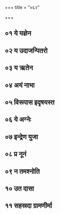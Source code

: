 +++
title = "०६२"

+++

## ०१ ये यज्ञेन
<div class="js_include" url="/vedAH/Rk/shAkalam/saMhitA/vishvAsa-prastutiH/10/062/01_ye_yajnena.md"  newLevelForH1="3" title="विश्वास-प्रस्तुतिः" newLevelForH1="3", > </div>
<div class="js_include" url="/vedAH/Rk/shAkalam/saMhitA/mUlam/10/062/01_ye_yajnena.md"  newLevelForH1="3" title="मूलम्" newLevelForH1="3", > </div>
<div class="js_include" url="/vedAH/Rk/shAkalam/saMhitA/pada-pAThaH/10/062/01_ye_yajnena.md"  newLevelForH1="3" title="पद-पाठः" newLevelForH1="3", > </div>
<div class="js_include" url="/vedAH/Rk/shAkalam/saMhitA/anukramaNikA/10/062/01_ye_yajnena.md"  newLevelForH1="3" title="अनुक्रमणिका" newLevelForH1="3", fieldNames=devataa,RShiH,ChandaH> </div>
<div class="js_include" url="/vedAH/Rk/shAkalam/saMhitA/sAyaNa-bhAShyam/10/062/01_ye_yajnena.md"  newLevelForH1="3" title="सायण-भाष्यम्" newLevelForH1="3", > </div>

## ०२ य उदाजन्पितरो
<div class="js_include" url="/vedAH/Rk/shAkalam/saMhitA/vishvAsa-prastutiH/10/062/02_ya_udAjanpitaro.md"  newLevelForH1="3" title="विश्वास-प्रस्तुतिः" newLevelForH1="3", > </div>
<div class="js_include" url="/vedAH/Rk/shAkalam/saMhitA/mUlam/10/062/02_ya_udAjanpitaro.md"  newLevelForH1="3" title="मूलम्" newLevelForH1="3", > </div>
<div class="js_include" url="/vedAH/Rk/shAkalam/saMhitA/pada-pAThaH/10/062/02_ya_udAjanpitaro.md"  newLevelForH1="3" title="पद-पाठः" newLevelForH1="3", > </div>
<div class="js_include" url="/vedAH/Rk/shAkalam/saMhitA/anukramaNikA/10/062/02_ya_udAjanpitaro.md"  newLevelForH1="3" title="अनुक्रमणिका" newLevelForH1="3", fieldNames=devataa,RShiH,ChandaH> </div>
<div class="js_include" url="/vedAH/Rk/shAkalam/saMhitA/sAyaNa-bhAShyam/10/062/02_ya_udAjanpitaro.md"  newLevelForH1="3" title="सायण-भाष्यम्" newLevelForH1="3", > </div>

## ०३ य ऋतेन
<div class="js_include" url="/vedAH/Rk/shAkalam/saMhitA/vishvAsa-prastutiH/10/062/03_ya_Rtena.md"  newLevelForH1="3" title="विश्वास-प्रस्तुतिः" newLevelForH1="3", > </div>
<div class="js_include" url="/vedAH/Rk/shAkalam/saMhitA/mUlam/10/062/03_ya_Rtena.md"  newLevelForH1="3" title="मूलम्" newLevelForH1="3", > </div>
<div class="js_include" url="/vedAH/Rk/shAkalam/saMhitA/pada-pAThaH/10/062/03_ya_Rtena.md"  newLevelForH1="3" title="पद-पाठः" newLevelForH1="3", > </div>
<div class="js_include" url="/vedAH/Rk/shAkalam/saMhitA/anukramaNikA/10/062/03_ya_Rtena.md"  newLevelForH1="3" title="अनुक्रमणिका" newLevelForH1="3", fieldNames=devataa,RShiH,ChandaH> </div>
<div class="js_include" url="/vedAH/Rk/shAkalam/saMhitA/sAyaNa-bhAShyam/10/062/03_ya_Rtena.md"  newLevelForH1="3" title="सायण-भाष्यम्" newLevelForH1="3", > </div>

## ०४ अयं नाभा
<div class="js_include" url="/vedAH/Rk/shAkalam/saMhitA/vishvAsa-prastutiH/10/062/04_ayaM_nAbhA.md"  newLevelForH1="3" title="विश्वास-प्रस्तुतिः" newLevelForH1="3", > </div>
<div class="js_include" url="/vedAH/Rk/shAkalam/saMhitA/mUlam/10/062/04_ayaM_nAbhA.md"  newLevelForH1="3" title="मूलम्" newLevelForH1="3", > </div>
<div class="js_include" url="/vedAH/Rk/shAkalam/saMhitA/pada-pAThaH/10/062/04_ayaM_nAbhA.md"  newLevelForH1="3" title="पद-पाठः" newLevelForH1="3", > </div>
<div class="js_include" url="/vedAH/Rk/shAkalam/saMhitA/anukramaNikA/10/062/04_ayaM_nAbhA.md"  newLevelForH1="3" title="अनुक्रमणिका" newLevelForH1="3", fieldNames=devataa,RShiH,ChandaH> </div>
<div class="js_include" url="/vedAH/Rk/shAkalam/saMhitA/sAyaNa-bhAShyam/10/062/04_ayaM_nAbhA.md"  newLevelForH1="3" title="सायण-भाष्यम्" newLevelForH1="3", > </div>

## ०५ विरूपास इदृषयस्त
<div class="js_include" url="/vedAH/Rk/shAkalam/saMhitA/vishvAsa-prastutiH/10/062/05_virUpAsa_idRShayasta.md"  newLevelForH1="3" title="विश्वास-प्रस्तुतिः" newLevelForH1="3", > </div>
<div class="js_include" url="/vedAH/Rk/shAkalam/saMhitA/mUlam/10/062/05_virUpAsa_idRShayasta.md"  newLevelForH1="3" title="मूलम्" newLevelForH1="3", > </div>
<div class="js_include" url="/vedAH/Rk/shAkalam/saMhitA/pada-pAThaH/10/062/05_virUpAsa_idRShayasta.md"  newLevelForH1="3" title="पद-पाठः" newLevelForH1="3", > </div>
<div class="js_include" url="/vedAH/Rk/shAkalam/saMhitA/anukramaNikA/10/062/05_virUpAsa_idRShayasta.md"  newLevelForH1="3" title="अनुक्रमणिका" newLevelForH1="3", fieldNames=devataa,RShiH,ChandaH> </div>
<div class="js_include" url="/vedAH/Rk/shAkalam/saMhitA/sAyaNa-bhAShyam/10/062/05_virUpAsa_idRShayasta.md"  newLevelForH1="3" title="सायण-भाष्यम्" newLevelForH1="3", > </div>

## ०६ ये अग्नेः
<div class="js_include" url="/vedAH/Rk/shAkalam/saMhitA/vishvAsa-prastutiH/10/062/06_ye_agneH.md"  newLevelForH1="3" title="विश्वास-प्रस्तुतिः" newLevelForH1="3", > </div>
<div class="js_include" url="/vedAH/Rk/shAkalam/saMhitA/mUlam/10/062/06_ye_agneH.md"  newLevelForH1="3" title="मूलम्" newLevelForH1="3", > </div>
<div class="js_include" url="/vedAH/Rk/shAkalam/saMhitA/pada-pAThaH/10/062/06_ye_agneH.md"  newLevelForH1="3" title="पद-पाठः" newLevelForH1="3", > </div>
<div class="js_include" url="/vedAH/Rk/shAkalam/saMhitA/anukramaNikA/10/062/06_ye_agneH.md"  newLevelForH1="3" title="अनुक्रमणिका" newLevelForH1="3", fieldNames=devataa,RShiH,ChandaH> </div>
<div class="js_include" url="/vedAH/Rk/shAkalam/saMhitA/sAyaNa-bhAShyam/10/062/06_ye_agneH.md"  newLevelForH1="3" title="सायण-भाष्यम्" newLevelForH1="3", > </div>

## ०७ इन्द्रेण युजा
<div class="js_include" url="/vedAH/Rk/shAkalam/saMhitA/vishvAsa-prastutiH/10/062/07_indreNa_yujA.md"  newLevelForH1="3" title="विश्वास-प्रस्तुतिः" newLevelForH1="3", > </div>
<div class="js_include" url="/vedAH/Rk/shAkalam/saMhitA/mUlam/10/062/07_indreNa_yujA.md"  newLevelForH1="3" title="मूलम्" newLevelForH1="3", > </div>
<div class="js_include" url="/vedAH/Rk/shAkalam/saMhitA/pada-pAThaH/10/062/07_indreNa_yujA.md"  newLevelForH1="3" title="पद-पाठः" newLevelForH1="3", > </div>
<div class="js_include" url="/vedAH/Rk/shAkalam/saMhitA/anukramaNikA/10/062/07_indreNa_yujA.md"  newLevelForH1="3" title="अनुक्रमणिका" newLevelForH1="3", fieldNames=devataa,RShiH,ChandaH> </div>
<div class="js_include" url="/vedAH/Rk/shAkalam/saMhitA/sAyaNa-bhAShyam/10/062/07_indreNa_yujA.md"  newLevelForH1="3" title="सायण-भाष्यम्" newLevelForH1="3", > </div>

## ०८ प्र नूनं
<div class="js_include" url="/vedAH/Rk/shAkalam/saMhitA/vishvAsa-prastutiH/10/062/08_pra_nUnaM.md"  newLevelForH1="3" title="विश्वास-प्रस्तुतिः" newLevelForH1="3", > </div>
<div class="js_include" url="/vedAH/Rk/shAkalam/saMhitA/mUlam/10/062/08_pra_nUnaM.md"  newLevelForH1="3" title="मूलम्" newLevelForH1="3", > </div>
<div class="js_include" url="/vedAH/Rk/shAkalam/saMhitA/pada-pAThaH/10/062/08_pra_nUnaM.md"  newLevelForH1="3" title="पद-पाठः" newLevelForH1="3", > </div>
<div class="js_include" url="/vedAH/Rk/shAkalam/saMhitA/anukramaNikA/10/062/08_pra_nUnaM.md"  newLevelForH1="3" title="अनुक्रमणिका" newLevelForH1="3", fieldNames=devataa,RShiH,ChandaH> </div>
<div class="js_include" url="/vedAH/Rk/shAkalam/saMhitA/sAyaNa-bhAShyam/10/062/08_pra_nUnaM.md"  newLevelForH1="3" title="सायण-भाष्यम्" newLevelForH1="3", > </div>

## ०९ न तमश्नोति
<div class="js_include" url="/vedAH/Rk/shAkalam/saMhitA/vishvAsa-prastutiH/10/062/09_na_tamashnoti.md"  newLevelForH1="3" title="विश्वास-प्रस्तुतिः" newLevelForH1="3", > </div>
<div class="js_include" url="/vedAH/Rk/shAkalam/saMhitA/mUlam/10/062/09_na_tamashnoti.md"  newLevelForH1="3" title="मूलम्" newLevelForH1="3", > </div>
<div class="js_include" url="/vedAH/Rk/shAkalam/saMhitA/pada-pAThaH/10/062/09_na_tamashnoti.md"  newLevelForH1="3" title="पद-पाठः" newLevelForH1="3", > </div>
<div class="js_include" url="/vedAH/Rk/shAkalam/saMhitA/anukramaNikA/10/062/09_na_tamashnoti.md"  newLevelForH1="3" title="अनुक्रमणिका" newLevelForH1="3", fieldNames=devataa,RShiH,ChandaH> </div>
<div class="js_include" url="/vedAH/Rk/shAkalam/saMhitA/sAyaNa-bhAShyam/10/062/09_na_tamashnoti.md"  newLevelForH1="3" title="सायण-भाष्यम्" newLevelForH1="3", > </div>

## १० उत दासा
<div class="js_include" url="/vedAH/Rk/shAkalam/saMhitA/vishvAsa-prastutiH/10/062/10_uta_dAsA.md"  newLevelForH1="3" title="विश्वास-प्रस्तुतिः" newLevelForH1="3", > </div>
<div class="js_include" url="/vedAH/Rk/shAkalam/saMhitA/mUlam/10/062/10_uta_dAsA.md"  newLevelForH1="3" title="मूलम्" newLevelForH1="3", > </div>
<div class="js_include" url="/vedAH/Rk/shAkalam/saMhitA/pada-pAThaH/10/062/10_uta_dAsA.md"  newLevelForH1="3" title="पद-पाठः" newLevelForH1="3", > </div>
<div class="js_include" url="/vedAH/Rk/shAkalam/saMhitA/anukramaNikA/10/062/10_uta_dAsA.md"  newLevelForH1="3" title="अनुक्रमणिका" newLevelForH1="3", fieldNames=devataa,RShiH,ChandaH> </div>
<div class="js_include" url="/vedAH/Rk/shAkalam/saMhitA/sAyaNa-bhAShyam/10/062/10_uta_dAsA.md"  newLevelForH1="3" title="सायण-भाष्यम्" newLevelForH1="3", > </div>

## ११ सहस्रदा ग्रामणीर्मा
<div class="js_include" url="/vedAH/Rk/shAkalam/saMhitA/vishvAsa-prastutiH/10/062/11_sahasradA_grAmaNIrmA.md"  newLevelForH1="3" title="विश्वास-प्रस्तुतिः" newLevelForH1="3", > </div>
<div class="js_include" url="/vedAH/Rk/shAkalam/saMhitA/mUlam/10/062/11_sahasradA_grAmaNIrmA.md"  newLevelForH1="3" title="मूलम्" newLevelForH1="3", > </div>
<div class="js_include" url="/vedAH/Rk/shAkalam/saMhitA/pada-pAThaH/10/062/11_sahasradA_grAmaNIrmA.md"  newLevelForH1="3" title="पद-पाठः" newLevelForH1="3", > </div>
<div class="js_include" url="/vedAH/Rk/shAkalam/saMhitA/anukramaNikA/10/062/11_sahasradA_grAmaNIrmA.md"  newLevelForH1="3" title="अनुक्रमणिका" newLevelForH1="3", fieldNames=devataa,RShiH,ChandaH> </div>
<div class="js_include" url="/vedAH/Rk/shAkalam/saMhitA/sAyaNa-bhAShyam/10/062/11_sahasradA_grAmaNIrmA.md"  newLevelForH1="3" title="सायण-भाष्यम्" newLevelForH1="3", > </div>
